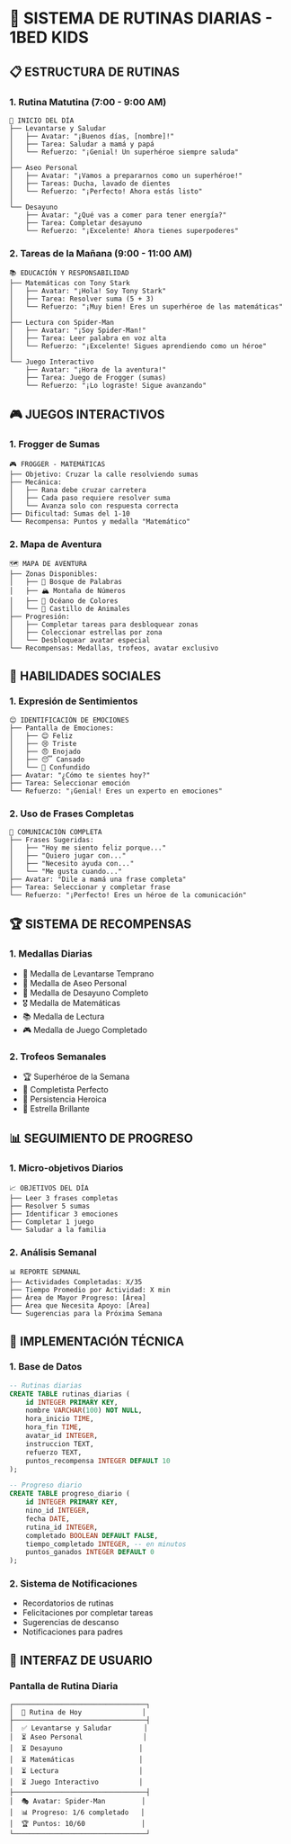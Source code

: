# 🌅 SISTEMA DE RUTINAS DIARIAS - 1BED KIDS

## 📋 ESTRUCTURA DE RUTINAS

### **1. Rutina Matutina (7:00 - 9:00 AM)**
```
🌅 INICIO DEL DÍA
├── Levantarse y Saludar
│   ├── Avatar: "¡Buenos días, [nombre]!"
│   ├── Tarea: Saludar a mamá y papá
│   └── Refuerzo: "¡Genial! Un superhéroe siempre saluda"
│
├── Aseo Personal
│   ├── Avatar: "¡Vamos a prepararnos como un superhéroe!"
│   ├── Tareas: Ducha, lavado de dientes
│   └── Refuerzo: "¡Perfecto! Ahora estás listo"
│
└── Desayuno
    ├── Avatar: "¿Qué vas a comer para tener energía?"
    ├── Tarea: Completar desayuno
    └── Refuerzo: "¡Excelente! Ahora tienes superpoderes"
```

### **2. Tareas de la Mañana (9:00 - 11:00 AM)**
```
📚 EDUCACIÓN Y RESPONSABILIDAD
├── Matemáticas con Tony Stark
│   ├── Avatar: "¡Hola! Soy Tony Stark"
│   ├── Tarea: Resolver suma (5 + 3)
│   └── Refuerzo: "¡Muy bien! Eres un superhéroe de las matemáticas"
│
├── Lectura con Spider-Man
│   ├── Avatar: "¡Soy Spider-Man!"
│   ├── Tarea: Leer palabra en voz alta
│   └── Refuerzo: "¡Excelente! Sigues aprendiendo como un héroe"
│
└── Juego Interactivo
    ├── Avatar: "¡Hora de la aventura!"
    ├── Tarea: Juego de Frogger (sumas)
    └── Refuerzo: "¡Lo lograste! Sigue avanzando"
```

## 🎮 JUEGOS INTERACTIVOS

### **1. Frogger de Sumas**
```
🎮 FROGGER - MATEMÁTICAS
├── Objetivo: Cruzar la calle resolviendo sumas
├── Mecánica: 
│   ├── Rana debe cruzar carretera
│   ├── Cada paso requiere resolver suma
│   └── Avanza solo con respuesta correcta
├── Dificultad: Sumas del 1-10
└── Recompensa: Puntos y medalla "Matemático"
```

### **2. Mapa de Aventura**
```
🗺️ MAPA DE AVENTURA
├── Zonas Disponibles:
│   ├── 🌲 Bosque de Palabras
│   ├── 🏔️ Montaña de Números
│   ├── 🌊 Océano de Colores
│   └── 🏰 Castillo de Animales
├── Progresión:
│   ├── Completar tareas para desbloquear zonas
│   ├── Coleccionar estrellas por zona
│   └── Desbloquear avatar especial
└── Recompensas: Medallas, trofeos, avatar exclusivo
```

## 🤝 HABILIDADES SOCIALES

### **1. Expresión de Sentimientos**
```
😊 IDENTIFICACIÓN DE EMOCIONES
├── Pantalla de Emociones:
│   ├── 😊 Feliz
│   ├── 😢 Triste
│   ├── 😠 Enojado
│   ├── 😴 Cansado
│   └── 🤔 Confundido
├── Avatar: "¿Cómo te sientes hoy?"
├── Tarea: Seleccionar emoción
└── Refuerzo: "¡Genial! Eres un experto en emociones"
```

### **2. Uso de Frases Completas**
```
💬 COMUNICACIÓN COMPLETA
├── Frases Sugeridas:
│   ├── "Hoy me siento feliz porque..."
│   ├── "Quiero jugar con..."
│   ├── "Necesito ayuda con..."
│   └── "Me gusta cuando..."
├── Avatar: "Dile a mamá una frase completa"
├── Tarea: Seleccionar y completar frase
└── Refuerzo: "¡Perfecto! Eres un héroe de la comunicación"
```

## 🏆 SISTEMA DE RECOMPENSAS

### **1. Medallas Diarias**
- 🥇 Medalla de Levantarse Temprano
- 🥈 Medalla de Aseo Personal
- 🥉 Medalla de Desayuno Completo
- 🎖️ Medalla de Matemáticas
- 📚 Medalla de Lectura
- 🎮 Medalla de Juego Completado

### **2. Trofeos Semanales**
- 🏆 Superhéroe de la Semana
- 🎯 Completista Perfecto
- 💪 Persistencia Heroica
- 🌟 Estrella Brillante

## 📊 SEGUIMIENTO DE PROGRESO

### **1. Micro-objetivos Diarios**
```
📈 OBJETIVOS DEL DÍA
├── Leer 3 frases completas
├── Resolver 5 sumas
├── Identificar 3 emociones
├── Completar 1 juego
└── Saludar a la familia
```

### **2. Análisis Semanal**
```
📊 REPORTE SEMANAL
├── Actividades Completadas: X/35
├── Tiempo Promedio por Actividad: X min
├── Área de Mayor Progreso: [Área]
├── Área que Necesita Apoyo: [Área]
└── Sugerencias para la Próxima Semana
```

## 🔧 IMPLEMENTACIÓN TÉCNICA

### **1. Base de Datos**
```sql
-- Rutinas diarias
CREATE TABLE rutinas_diarias (
    id INTEGER PRIMARY KEY,
    nombre VARCHAR(100) NOT NULL,
    hora_inicio TIME,
    hora_fin TIME,
    avatar_id INTEGER,
    instruccion TEXT,
    refuerzo TEXT,
    puntos_recompensa INTEGER DEFAULT 10
);

-- Progreso diario
CREATE TABLE progreso_diario (
    id INTEGER PRIMARY KEY,
    nino_id INTEGER,
    fecha DATE,
    rutina_id INTEGER,
    completado BOOLEAN DEFAULT FALSE,
    tiempo_completado INTEGER, -- en minutos
    puntos_ganados INTEGER DEFAULT 0
);
```

### **2. Sistema de Notificaciones**
- Recordatorios de rutinas
- Felicitaciones por completar tareas
- Sugerencias de descanso
- Notificaciones para padres

## 📱 INTERFAZ DE USUARIO

### **Pantalla de Rutina Diaria**
```
┌─────────────────────────────────┐
│  🌅 Rutina de Hoy               │
├─────────────────────────────────┤
│  ✅ Levantarse y Saludar        │
│  ⏳ Aseo Personal               │
│  ⏳ Desayuno                   │
│  ⏳ Matemáticas                │
│  ⏳ Lectura                    │
│  ⏳ Juego Interactivo          │
├─────────────────────────────────┤
│  🎭 Avatar: Spider-Man         │
│  📊 Progreso: 1/6 completado   │
│  🏆 Puntos: 10/60              │
└─────────────────────────────────┘
```
